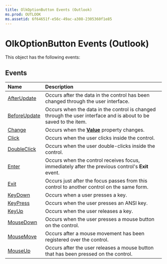 ```yaml
---
title: OlkOptionButton Events (Outlook)
ms.prod: OUTLOOK
ms.assetid: 6f64651f-e56c-49ac-a308-2305360f1e85
---
```



# OlkOptionButton Events (Outlook)
This object has the following events:

## Events



|**Name**|**Description**|
|:-----|:-----|
|[AfterUpdate](olkoptionbutton-afterupdate-event-outlook.md)|Occurs after the data in the control has been changed through the user interface.|
|[BeforeUpdate](olkoptionbutton-beforeupdate-event-outlook.md)|Occurs when the data in the control is changed through the user interface and is about to be saved to the item. |
|[Change](olkoptionbutton-change-event-outlook.md)|Occurs when the  **[Value](olkoptionbutton-value-property-outlook.md)** property changes.|
|[Click](olkoptionbutton-click-event-outlook.md)|Occurs when the user clicks inside the control.|
|[DoubleClick](olkoptionbutton-doubleclick-event-outlook.md)|Occurs when the user double-clicks inside the control.|
|[Enter](olkoptionbutton-enter-event-outlook.md)|Occurs when the control receives focus, immediately after the previous control's  **Exit** event.|
|[Exit](olkoptionbutton-exit-event-outlook.md)|Occurs just after the focus passes from this control to another control on the same form.|
|[KeyDown](olkoptionbutton-keydown-event-outlook.md)|Occurs when a user presses a key.|
|[KeyPress](olkoptionbutton-keypress-event-outlook.md)|Occurs when the user presses an ANSI key.|
|[KeyUp](olkoptionbutton-keyup-event-outlook.md)|Occurs when the user releases a key.|
|[MouseDown](olkoptionbutton-mousedown-event-outlook.md)|Occurs when the user presses a mouse button on the control.|
|[MouseMove](olkoptionbutton-mousemove-event-outlook.md)|Occurs after a mouse movement has been registered over the control.|
|[MouseUp](olkoptionbutton-mouseup-event-outlook.md)|Occurs after the user releases a mouse button that has been pressed on the control.|

